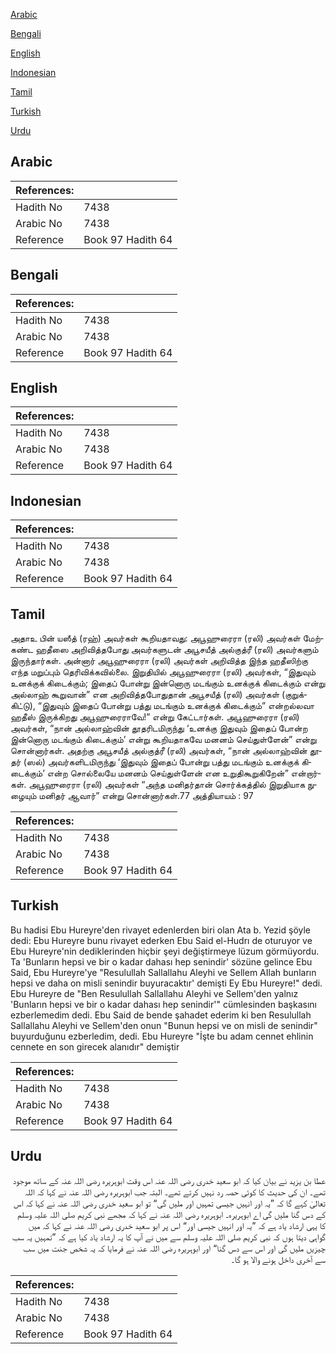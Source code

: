 [Arabic](#arabic)

[Bengali](#bengali)

[English](#english)

[Indonesian](#indonesian)

[Tamil](#tamil)

[Turkish](#turkish)

[Urdu](#urdu)

## Arabic


<div dir="rtl" lang="ar" style={{fontSize:'larger',backgroundColor:'#f8f9fa',padding:20}}>

</div>
<div style={{backgroundColor:'#f8f9fa',padding:20, marginBottom: 10}}><table> <thead> <tr> <th>References:</th> <th></th> </tr> </thead> <tbody><tr><td>Hadith No</td><td>7438</td></tr><tr><td>Arabic No</td><td>7438</td></tr><tr><td>Reference</td><td>Book 97 Hadith 64</td></tr></tbody></table></div>

## Bengali


<div dir="ltr" lang="bn" style={{fontSize:'larger',backgroundColor:'#f8f9fa',padding:20}}>

</div>
<div style={{backgroundColor:'#f8f9fa',padding:20, marginBottom: 10}}><table> <thead> <tr> <th>References:</th> <th></th> </tr> </thead> <tbody><tr><td>Hadith No</td><td>7438</td></tr><tr><td>Arabic No</td><td>7438</td></tr><tr><td>Reference</td><td>Book 97 Hadith 64</td></tr></tbody></table></div>

## English


<div dir="ltr" lang="en" style={{fontSize:'larger',backgroundColor:'#f8f9fa',padding:20}}>

</div>
<div style={{backgroundColor:'#f8f9fa',padding:20, marginBottom: 10}}><table> <thead> <tr> <th>References:</th> <th></th> </tr> </thead> <tbody><tr><td>Hadith No</td><td>7438</td></tr><tr><td>Arabic No</td><td>7438</td></tr><tr><td>Reference</td><td>Book 97 Hadith 64</td></tr></tbody></table></div>

## Indonesian


<div dir="ltr" lang="id" style={{fontSize:'larger',backgroundColor:'#f8f9fa',padding:20}}>

</div>
<div style={{backgroundColor:'#f8f9fa',padding:20, marginBottom: 10}}><table> <thead> <tr> <th>References:</th> <th></th> </tr> </thead> <tbody><tr><td>Hadith No</td><td>7438</td></tr><tr><td>Arabic No</td><td>7438</td></tr><tr><td>Reference</td><td>Book 97 Hadith 64</td></tr></tbody></table></div>

## Tamil


<div dir="ltr" lang="ta" style={{fontSize:'larger',backgroundColor:'#f8f9fa',padding:20}}>
அதாஉ பின் யஸீத் (ரஹ்) அவர்கள் கூறியதாவது: அபூஹுரைரா (ரலி) அவர்கள் மேற்கண்ட ஹதீஸை அறிவித்தபோது அவர்களுடன் அபூசயீத் அல்குத்ரீ (ரலி) அவர்களும் இருந்தார்கள். அன்னார் அபூஹுரைரா (ரலி) அவர்கள் அறிவித்த இந்த ஹதீஸிற்கு எந்த மறுப்பும் தெரிவிக்கவில்லை. இறுதியில் அபூஹுரைரா (ரலி) அவர்கள், “இதுவும் உனக்குக் கிடைக்கும்; இதைப் போன்று இன்னொரு மடங்கும் உனக்குக் கிடைக்கும் என்று அல்லாஹ் கூறுவான்” என அறிவித்தபோதுதான் அபூசயீத் (ரலி) அவர்கள் (குறுக்கிட்டு), “இதுவும் இதைப் போன்று பத்து மடங்கும் உனக்குக் கிடைக்கும்” என்றல்லவா ஹதீஸ் இருக்கிறது அபூஹுரைராவே!” என்று கேட்டார்கள். அபூஹுரைரா (ரலி) அவர்கள், “நான் அல்லாஹ்வின் தூதரிடமிருந்து ‘உனக்கு இதுவும் இதைப் போன்ற இன்னொரு மடங்கும் கிடைக்கும்’ என்று கூறியதாகவே மனனம் செய்துள்ளேன்” என்று சொன்னார்கள். அதற்கு அபூசயீத் அல்குத்ரீ (ரலி) அவர்கள், “நான் அல்லாஹ்வின் தூதர் (ஸல்) அவர்களிடமிருந்து ‘இதுவும் இதைப் போன்று பத்து மடங்கும் உனக்குக் கிடைக்கும்’ என்ற சொல்லையே மனனம் செய்துள்ளேன் என உறுதிகூறுகிறேன்” என்றார்கள். அபூஹுரைரா (ரலி) அவர்கள் “அந்த மனிதர்தான் சொர்க்கத்தில் இறுதியாக நுழையும் மனிதர் ஆவார்” என்று சொன்னார்கள்.77 அத்தியாயம் : 97
</div>
<div style={{backgroundColor:'#f8f9fa',padding:20, marginBottom: 10}}><table> <thead> <tr> <th>References:</th> <th></th> </tr> </thead> <tbody><tr><td>Hadith No</td><td>7438</td></tr><tr><td>Arabic No</td><td>7438</td></tr><tr><td>Reference</td><td>Book 97 Hadith 64</td></tr></tbody></table></div>

## Turkish


<div dir="ltr" lang="tr" style={{fontSize:'larger',backgroundColor:'#f8f9fa',padding:20}}>
Bu hadisi Ebu Hureyre'den rivayet edenlerden biri olan Ata b. Yezid şöyle dedi: Ebu Hureyre bunu rivayet ederken Ebu Said el-Hudrı de oturuyor ve Ebu Hureyre'nin dediklerinden hiçbir şeyi değiştirmeye lüzum görmüyordu. Ta 'Bunların hepsi ve bir o kadar dahası hep senindir' sözüne gelince Ebu Said, Ebu Hureyre'ye "Resulullah Sallallahu Aleyhi ve Sellem AIlah bunların hepsi ve daha on misli senindir buyuracaktır' demişti Ey Ebu Hureyre!" dedi. Ebu Hureyre de "Ben Resulullah Sallallahu Aleyhi ve Sellem'den yalnız 'Bunların hepsi ve bir o kadar dahası hep senindir'" cümlesinden başkasını ezberlemedim dedi. Ebu Said de bende şahadet ederim ki ben Resulullah Sallallahu Aleyhi ve Sellem'den onun "Bunun hepsi ve on misli de senindir" buyurduğunu ezberledim, dedi. Ebu Hureyre "İşte bu adam cennet ehlinin cennete en son girecek alanıdır" demiştir
</div>
<div style={{backgroundColor:'#f8f9fa',padding:20, marginBottom: 10}}><table> <thead> <tr> <th>References:</th> <th></th> </tr> </thead> <tbody><tr><td>Hadith No</td><td>7438</td></tr><tr><td>Arabic No</td><td>7438</td></tr><tr><td>Reference</td><td>Book 97 Hadith 64</td></tr></tbody></table></div>

## Urdu


<div dir="rtl" lang="ur" style={{fontSize:'larger',backgroundColor:'#f8f9fa',padding:20}}>
عطا بن یزید نے بیان کیا کہ ابو سعید خدری رضی اللہ عنہ اس وقت ابوہریرہ رضی اللہ عنہ کے ساتھ موجود تھے۔ ان کی حدیث کا کوئی حصہ رد نہیں کرتے تھے۔ البتہ جب ابوہریرہ رضی اللہ عنہ نے کہا کہ اللہ تعالیٰ کہے گا کہ ”یہ اور انہیں جیسی تمہیں اور ملیں گی“ تو ابو سعید خدری رضی اللہ عنہ نے کہا کہ اس کے دس گنا ملیں گی اے ابوہریرہ۔ ابوہریرہ رضی اللہ عنہ نے کہا کہ مجھے نبی کریم صلی اللہ علیہ وسلم کا یہی ارشاد یاد ہے کہ ”یہ اور انہیں جیسی اور“ اس پر ابو سعید خدری رضی اللہ عنہ نے کہا کہ میں گواہی دیتا ہوں کہ نبی کریم صلی اللہ علیہ وسلم سے میں نے آپ کا یہ ارشاد یاد کیا ہے کہ ”تمہیں یہ سب چیزیں ملیں گی اور اس سے دس گنا“ اور ابوہریرہ رضی اللہ عنہ نے فرمایا کہ یہ شخص جنت میں سب سے آخری داخل ہونے والا ہو گا۔
</div>
<div style={{backgroundColor:'#f8f9fa',padding:20, marginBottom: 10}}><table> <thead> <tr> <th>References:</th> <th></th> </tr> </thead> <tbody><tr><td>Hadith No</td><td>7438</td></tr><tr><td>Arabic No</td><td>7438</td></tr><tr><td>Reference</td><td>Book 97 Hadith 64</td></tr></tbody></table></div>